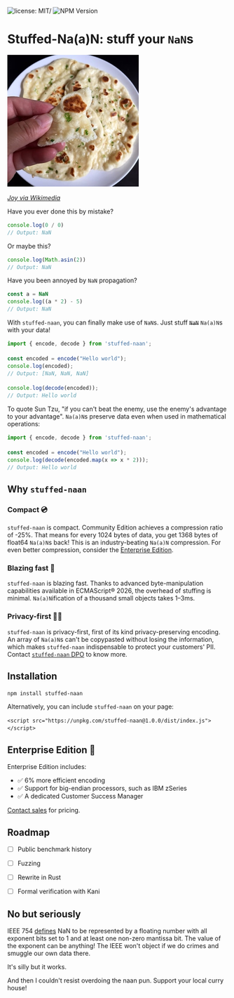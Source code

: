 ![license: MIT/](https://img.shields.io/badge/license-MIT-blue.svg) ![NPM Version](https://img.shields.io/npm/v/stuffed-naan)


# Stuffed-Na(a)N: stuff your `NaN`s

![A photo of a garlic naan](naan.jpg)

_[Joy via Wikimedia](https://commons.wikimedia.org/wiki/File:Garlic_naan_1.jpg)_

Have you ever done this by mistake?

```js
console.log(0 / 0)
// Output: NaN
```

Or maybe this?

```js
console.log(Math.asin(2))
// Output: NaN
```

Have you been annoyed by `NaN` propagation?

```js
const a = NaN
console.log((a * 2) - 5)
// Output: NaN
```

With `stuffed-naan`, you can finally make use of `NaN`s. Just stuff ~~`NaN`~~ `Na(a)N`s with your data! 

```js
import { encode, decode } from 'stuffed-naan';

const encoded = encode("Hello world");
console.log(encoded);
// Output: [NaN, NaN, NaN]

console.log(decode(encoded));
// Output: Hello world
```

To quote Sun Tzu, "if you can't beat the enemy, use the enemy's advantage to your advantage".
`Na(a)N`s preserve data even when used in mathematical operations:

```js
import { encode, decode } from 'stuffed-naan';

const encoded = encode("Hello world");
console.log(decode(encoded.map(x => x * 2)));
// Output: Hello world
```

## Why `stuffed-naan`

### Compact 💿

`stuffed-naan` is compact. Community Edition achieves a compression ratio of -25%.
That means for every 1024 bytes of data, you get 1368 bytes of float64 `Na(a)N`s back!
This is an industry-beating `Na(a)N` compression. For even better compression, consider the 
[Enterprise Edition](https://github.com/si14/stuffed-naan-js?tab=readme-ov-file#enterprise-edition-).

### Blazing fast 🚀

`stuffed-naan` is blazing fast. Thanks to advanced byte-manipulation capabilities available in ECMAScript® 2026, 
the overhead of stuffing is minimal. `Na(a)N`ification of a thousand small objects takes 1–3ms.

### Privacy-first 🚫👀

`stuffed-naan` is privacy-first, first of its kind privacy-preserving encoding. An array of `Na(a)N`s 
can't be copypasted without losing the information, which makes `stuffed-naan` indispensable to protect your
customers' PII. Contact [`stuffed-naan` DPO](mailto:stuffed-naan-dpo@dgroshev.com) to know more.

## Installation

```bash
npm install stuffed-naan
```

Alternatively, you can include `stuffed-naan` on your page:

`<script src="https://unpkg.com/stuffed-naan@1.0.0/dist/index.js"></script>`


## Enterprise Edition 🏦

Enterprise Edition includes:

- ✅ 6% more efficient encoding
- ✅ Support for big-endian processors, such as IBM zSeries
- ✅ A dedicated Customer Success Manager

[Contact sales](mailto:stuffed-naan-sales@dgroshev.com) for pricing.


## Roadmap

- [ ] Public benchmark history
- [ ] Fuzzing
- [ ] Rewrite in Rust
- [ ] Formal verification with Kani


## No but seriously

IEEE 754 [defines](https://en.wikipedia.org/wiki/NaN#Encoding) NaN to be represented by a floating number
with all exponent bits set to 1 and at least one non-zero mantissa bit. The value of the exponent can be anything!
The IEEE won't object if we do crimes and smuggle our own data there.

It's silly but it works.

And then I couldn't resist overdoing the naan pun. Support your local curry house!